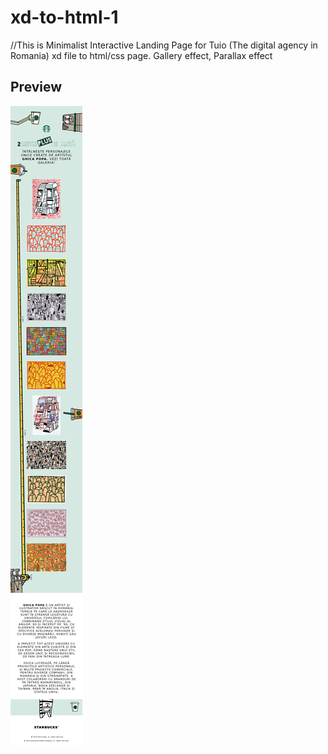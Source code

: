 # xd-to-html-1
//This is Minimalist Interactive Landing Page for Tuio (The digital agency in Romania)
xd file to html/css page.
Gallery effect, Parallax effect

## Preview
![Preview](./preview.png)
